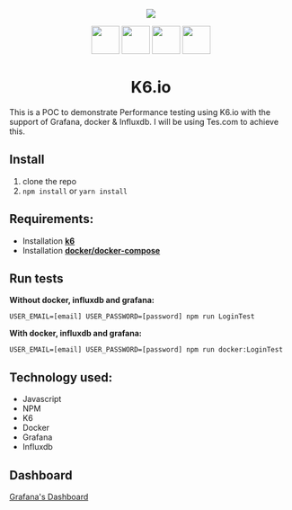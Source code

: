 <p align="center">
 <img src="https://www.adamboddison.com/wp-content/uploads/2020/03/Times_Educational_Supplement_masthead_logo.png" />

 </p>
 <p align="center">
 <img height="50px" src="https://upload.wikimedia.org/wikipedia/commons/thumb/e/ef/K6-logo.svg/1200px-K6-logo.svg.png" />
  <img height="50px" src="https://upload.wikimedia.org/wikipedia/en/thumb/a/a1/Grafana_logo.svg/1200px-Grafana_logo.svg.png" />
    <img height="50px" src="https://logos-world.net/wp-content/uploads/2021/02/Docker-Symbol.png" />
      <img height="50px" src="https://influxdata.github.io/branding/img/downloads/influxdata-logo--symbol-preview--castle.svg" />
 </p>
<h1 align="center">K6.io</h1>

This is a POC to demonstrate Performance testing using K6.io with the support of Grafana, docker & Influxdb. I will be using Tes.com to achieve this. 

## Install

1.  clone the repo
2.  `npm install` or 	`yarn install`

## Requirements:

-   Installation  [**k6**](https://k6.io/docs/getting-started/installation/)
-   Installation  [**docker/docker-compose**](https://www.docker.com/get-started)

## Run tests
**Without docker, influxdb and grafana:** 
```
USER_EMAIL=[email] USER_PASSWORD=[password] npm run LoginTest 
```
**With docker, influxdb and grafana:** 
```
USER_EMAIL=[email] USER_PASSWORD=[password] npm run docker:LoginTest 
```



## Technology used:

 - Javascript  
 - NPM
 - K6
 - Docker
 - Grafana
 - Influxdb

## Dashboard
[Grafana's Dashboard](http://localhost:3000/d/k6/k6-load-testing-results?orgId=1&refresh=5s)
